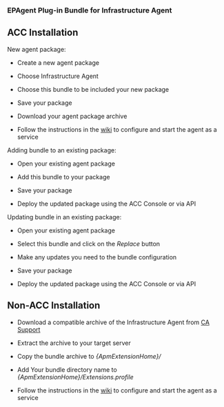 ### EPAgent Plug-in Bundle for Infrastructure Agent

## ACC Installation

New agent package:

* Create a new agent package

* Choose Infrastructure Agent

* Choose this bundle to be included your new package

* Save your package

* Download your agent package archive

* Follow the instructions in the [wiki](https://docops.ca.com) to configure and start the agent as a service


Adding bundle to an existing package:

* Open your existing agent package

* Add this bundle to your package

* Save your package

* Deploy the updated package using the ACC Console or via API


Updating bundle in an existing package:

* Open your existing agent package

* Select this bundle and click on the _Replace_ button

* Make any updates you need to the bundle configuration

* Save your package

* Deploy the updated package using the ACC Console or via API


## Non-ACC Installation

* Download a compatible archive of the Infrastructure Agent from [CA Support](https://support.ca.com)

* Extract the archive to your target server

* Copy the bundle archive to _{ApmExtensionHome}/_

* Add Your bundle directory name to _{ApmExtensionHome}/Extensions.profile_

* Follow the instructions in the [wiki](https://docops.ca.com) to configure and start the agent as a service

